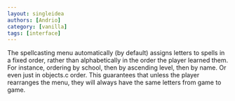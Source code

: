 ```yaml
---
layout: singleidea
authors: [Andrio]
category: [vanilla]
tags: [interface]
---
```

The spellcasting menu automatically (by default) assigns letters to spells in a fixed order, rather than alphabetically in the order the player learned them. For instance, ordering by school, then by ascending level, then by name. Or even just in objects.c order. This guarantees that unless the player rearranges the menu, they will always have the same letters from game to game.
